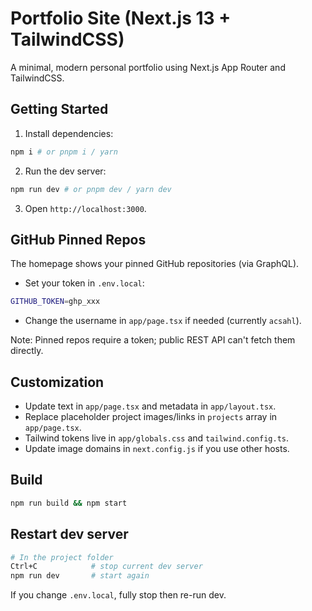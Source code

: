# Portfolio Site (Next.js 13 + TailwindCSS)

A minimal, modern personal portfolio using Next.js App Router and TailwindCSS.

## Getting Started

1. Install dependencies:
```bash
npm i # or pnpm i / yarn
```
2. Run the dev server:
```bash
npm run dev # or pnpm dev / yarn dev
```
3. Open `http://localhost:3000`.

## GitHub Pinned Repos
The homepage shows your pinned GitHub repositories (via GraphQL).

- Set your token in `.env.local`:
```bash
GITHUB_TOKEN=ghp_xxx
```
- Change the username in `app/page.tsx` if needed (currently `acsahl`).

Note: Pinned repos require a token; public REST API can't fetch them directly.

## Customization
- Update text in `app/page.tsx` and metadata in `app/layout.tsx`.
- Replace placeholder project images/links in `projects` array in `app/page.tsx`.
- Tailwind tokens live in `app/globals.css` and `tailwind.config.ts`.
- Update image domains in `next.config.js` if you use other hosts.

## Build
```bash
npm run build && npm start
```

## Restart dev server
```bash
# In the project folder
Ctrl+C            # stop current dev server
npm run dev       # start again
```
If you change `.env.local`, fully stop then re-run dev.
